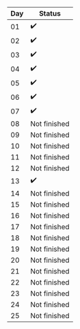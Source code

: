 | Day | Status             |
|-----|--------------------|
| 01  | :heavy_check_mark: |
| 02  | :heavy_check_mark: |
| 03  | :heavy_check_mark: |
| 04  | :heavy_check_mark: |
| 05  | :heavy_check_mark: |
| 06  | :heavy_check_mark:     |
| 07  | :heavy_check_mark:     |
| 08  | Not finished       |
| 09  | Not finished       |
| 10  | Not finished       |
| 11  | Not finished       |
| 12  | Not finished       |
| 13  | :heavy_check_mark: |
| 14  | Not finished       |
| 15  | Not finished       |
| 16  | Not finished       |
| 17  | Not finished       |
| 18  | Not finished       |
| 19  | Not finished       |
| 20  | Not finished       |
| 21  | Not finished       |
| 22  | Not finished       |
| 23  | Not finished       |
| 24  | Not finished       |
| 25  | Not finished       |
